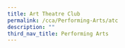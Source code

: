 ```yaml
---
title: Art Theatre Club
permalink: /cca/Performing-Arts/atc
description: ""
third_nav_title: Performing Arts
---
```

